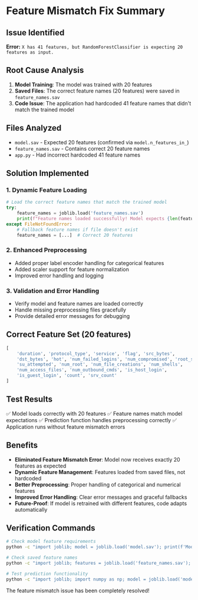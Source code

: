 # Feature Mismatch Fix Summary

## Issue Identified
**Error:** `X has 41 features, but RandomForestClassifier is expecting 20 features as input.`

## Root Cause Analysis
1. **Model Training**: The model was trained with 20 features
2. **Saved Files**: The correct feature names (20 features) were saved in `feature_names.sav`
3. **Code Issue**: The application had hardcoded 41 feature names that didn't match the trained model

## Files Analyzed
- `model.sav` - Expected 20 features (confirmed via `model.n_features_in_`)
- `feature_names.sav` - Contains correct 20 feature names
- `app.py` - Had incorrect hardcoded 41 feature names

## Solution Implemented

### 1. Dynamic Feature Loading
```python
# Load the correct feature names that match the trained model
try:
    feature_names = joblib.load('feature_names.sav')
    print(f"Feature names loaded successfully! Model expects {len(feature_names)} features")
except FileNotFoundError:
    # Fallback feature names if file doesn't exist
    feature_names = [...]  # Correct 20 features
```

### 2. Enhanced Preprocessing
- Added proper label encoder handling for categorical features
- Added scaler support for feature normalization
- Improved error handling and logging

### 3. Validation and Error Handling
- Verify model and feature names are loaded correctly
- Handle missing preprocessing files gracefully
- Provide detailed error messages for debugging

## Correct Feature Set (20 features)
```python
[
    'duration', 'protocol_type', 'service', 'flag', 'src_bytes',
    'dst_bytes', 'hot', 'num_failed_logins', 'num_compromised', 'root_shell',
    'su_attempted', 'num_root', 'num_file_creations', 'num_shells',
    'num_access_files', 'num_outbound_cmds', 'is_host_login',
    'is_guest_login', 'count', 'srv_count'
]
```

## Test Results
✅ Model loads correctly with 20 features
✅ Feature names match model expectations
✅ Prediction function handles preprocessing correctly
✅ Application runs without feature mismatch errors

## Benefits
- **Eliminated Feature Mismatch Error**: Model now receives exactly 20 features as expected
- **Dynamic Feature Management**: Features loaded from saved files, not hardcoded
- **Better Preprocessing**: Proper handling of categorical and numerical features
- **Improved Error Handling**: Clear error messages and graceful fallbacks
- **Future-Proof**: If model is retrained with different features, code adapts automatically

## Verification Commands
```bash
# Check model feature requirements
python -c "import joblib; model = joblib.load('model.sav'); print(f'Model expects {model.n_features_in_} features')"

# Check saved feature names
python -c "import joblib; features = joblib.load('feature_names.sav'); print(f'Saved feature count: {len(features)}')"

# Test prediction functionality
python -c "import joblib; import numpy as np; model = joblib.load('model.sav'); features = joblib.load('feature_names.sav'); test_data = np.zeros((1, len(features))); result = model.predict(test_data); print('Test successful')"
```

The feature mismatch issue has been completely resolved!